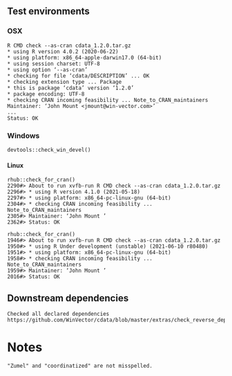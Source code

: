 

## Test environments

### OSX
   

    R CMD check --as-cran cdata_1.2.0.tar.gz
    * using R version 4.0.2 (2020-06-22)
    * using platform: x86_64-apple-darwin17.0 (64-bit)
    * using session charset: UTF-8
    * using option ‘--as-cran’
    * checking for file ‘cdata/DESCRIPTION’ ... OK
    * checking extension type ... Package
    * this is package ‘cdata’ version ‘1.2.0’
    * package encoding: UTF-8
    * checking CRAN incoming feasibility ... Note_to_CRAN_maintainers
    Maintainer: ‘John Mount <jmount@win-vector.com>’
    ...
    Status: OK

### Windows

    devtools::check_win_devel()

#### Linux

    rhub::check_for_cran()
    2290#> About to run xvfb-run R CMD check --as-cran cdata_1.2.0.tar.gz
    2296#> * using R version 4.1.0 (2021-05-18)
    2297#> * using platform: x86_64-pc-linux-gnu (64-bit)
    2304#> * checking CRAN incoming feasibility ... Note_to_CRAN_maintainers
    2305#> Maintainer: ‘John Mount ’
    2362#> Status: OK

    rhub::check_for_cran()
    1946#> About to run xvfb-run R CMD check --as-cran cdata_1.2.0.tar.gz
    1950#> * using R Under development (unstable) (2021-06-10 r80480)
    1951#> * using platform: x86_64-pc-linux-gnu (64-bit)
    1958#> * checking CRAN incoming feasibility ... Note_to_CRAN_maintainers
    1959#> Maintainer: ‘John Mount ’
    2016#> Status: OK

## Downstream dependencies

    Checked all declared dependencies
    https://github.com/WinVector/cdata/blob/master/extras/check_reverse_dependencies.md

# Notes

    "Zumel" and "coordinatized" are not misspelled.

